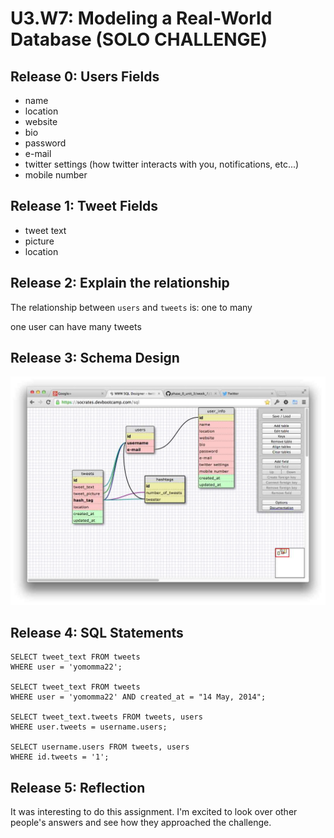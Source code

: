 # U3.W7: Modeling a Real-World Database (SOLO CHALLENGE)

## Release 0: Users Fields
* name
* location
* website
* bio
* password
* e-mail
* twitter settings (how twitter interacts with you, notifications, etc...)
* mobile number


## Release 1: Tweet Fields
* tweet text
* picture
* location


## Release 2: Explain the relationship
The relationship between `users` and `tweets` is: one to many
<!-- because... --> one user can have many tweets

## Release 3: Schema Design
![twitter_adv](../imgs/twitter_schema.jpg)

## Release 4: SQL Statements
<!-- Include your SQL Statements. How can you make markdown files show blocks of code? -->

    SELECT tweet_text FROM tweets  
    WHERE user = 'yomomma22';  

    SELECT tweet_text FROM tweets  
    WHERE user = 'yomomma22' AND created_at = "14 May, 2014";  

    SELECT tweet_text.tweets FROM tweets, users  
    WHERE user.tweets = username.users;  

    SELECT username.users FROM tweets, users  
    WHERE id.tweets = '1';  

## Release 5: Reflection
<!-- Be sure to add your reflection here!!! -->

It was interesting to do this assignment. I'm excited to look over other people's
answers and see how they approached the challenge.
